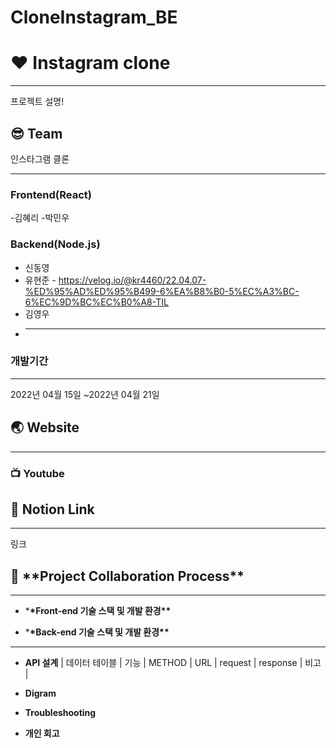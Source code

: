 # CloneInstagram_BE
# :hearts: Instagram clone

---

프로젝트 설명!

## :sunglasses: Team

인스타그램 클론

---

### Frontend(React)
-김혜리
-박민우
### Backend(Node.js)
- 신동영
- 유현준 - https://velog.io/@kr4460/22.04.07-%ED%95%AD%ED%95%B499-6%EA%B8%B0-5%EC%A3%BC-6%EC%9D%BC%EC%B0%A8-TIL
- 김영우
- ***

### 개발기간

---

2022년 04월 15일 ~2022년 04월 21일

## :earth_asia: Website

---

### :tv: Youtube

## :balloon: Notion Link

---

링크

## :speech_balloon: \***\*Project Collaboration Process\*\***

---

- \***\*Front-end 기술 스택 및 개발 환경\*\***

- \***\*Back-end 기술 스택 및 개발 환경\*\***

---

- **API 설계**
  | 데이터 테이블 | 기능 | METHOD | URL | request | response | 비고 |

- **Digram**
- **Troubleshooting**
- **개인 회고**
